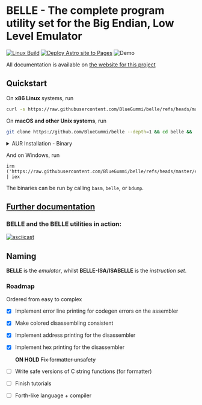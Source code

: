 # BELLE - The complete program utility set for the Big Endian, Low Level Emulator

[![Linux Build](https://github.com/BlueGummi/belle/actions/workflows/ci.yml/badge.svg)](https://github.com/BlueGummi/belle/actions/workflows/ci.yml) 
[![Deploy Astro site to Pages](https://github.com/BlueGummi/belle/actions/workflows/publish.yml/badge.svg)](https://github.com/BlueGummi/belle/actions/workflows/publish.yml)
![Demo](http://therealsujitk-vercel-badge.vercel.app/?app=belle-demo)

All documentation is available on [the website for this project](https://bluegummi.github.io/belle) 

## Quickstart

On **x86 Linux** systems, run

```bash
curl -s https://raw.githubusercontent.com/BlueGummi/belle/refs/heads/master/examples/binstall.sh | bash
```

On **macOS and other Unix systems**, run

```bash
git clone https://github.com/BlueGummi/belle --depth=1 && cd belle && ./build.sh -w && ./install.sh -c
```

<details close>
<summary>AUR Installation - Binary</summary>
<br>

```bash
yay -S belle-cpu
```

</details>


And on Windows, run

```pwsh
irm ('https://raw.githubusercontent.com/BlueGummi/belle/refs/heads/master/examples/binstall.ps1') | iex
```

The binaries can be run by calling `basm`, `belle`, or `bdump`.

## [Further documentation](https://bluegummi.github.io/belle)

### BELLE and the BELLE utilities in action:

[![asciicast](https://asciinema.org/a/698327.svg)](https://asciinema.org/a/698327)


## Naming

**BELLE** is the *emulator*, whilst **BELLE-ISA/ISABELLE** is the *instruction set*.

### Roadmap

Ordered from easy to complex

- [x] Implement error line printing for codegen errors on the assembler

- [x] Make colored disassembling consistent

- [x] Implement address printing for the disassembler

- [x] Implement hex printing for the disassembler

  **ON HOLD** ~~Fix formatter unsafety~~ 

- [ ] Write safe versions of C string functions (for formatter)

- [ ] Finish tutorials

- [ ] Forth-like language + compiler
